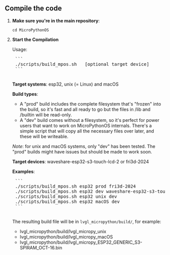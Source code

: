 ## Compile the code

1. **Make sure you're in the main repository**:

    ```
    cd MicroPythonOS
    ```

2. **Start the Compilation**

    Usage:

    <pre>
    ```
    ./scripts/build_mpos.sh <target system> <build type (prod or dev)> [optional target device]
    ```
    </pre>

    **Target systems**: esp32, unix (= Linux) and macOS
    
    **Build types**:

    - A "prod" build includes the complete filesystem that's "frozen" into the build, so it's fast and all ready to go but the files in /lib and /builtin will be read-only.
    - A "dev" build comes without a filesystem, so it's perfect for power users that want to work on MicroPythonOS internals. There's a simple script that will copy all the necessary files over later, and these will be writeable.

    _Note_: for unix and macOS systems, only "dev" has been tested. The "prod" builds might have issues but should be made to work soon.

    **Target devices**: waveshare-esp32-s3-touch-lcd-2 or fri3d-2024
    
    **Examples**:

    <pre>
    ```
    ./scripts/build_mpos.sh esp32 prod fri3d-2024
    ./scripts/build_mpos.sh esp32 dev waveshare-esp32-s3-touch-lcd-2
    ./scripts/build_mpos.sh esp32 unix dev
    ./scripts/build_mpos.sh esp32 macOS dev
    ```
    </pre>

    The resulting build file will be in `lvgl_micropython/build/`, for example:

    - lvgl_micropython/build/lvgl_micropy_unix
    - lvgl_micropython/build/lvgl_micropy_macOS
    - lvgl_micropython/build/lvgl_micropy_ESP32_GENERIC_S3-SPIRAM_OCT-16.bin

